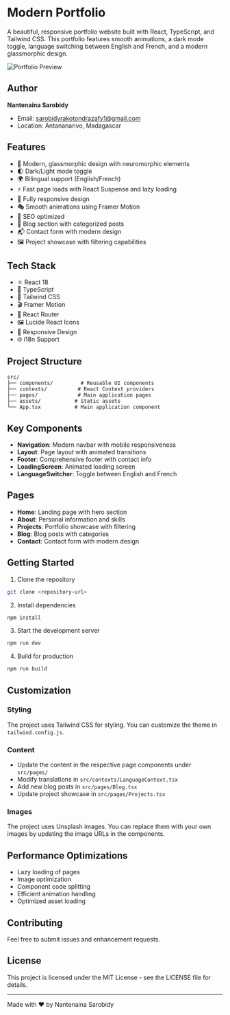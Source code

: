 # Modern Portfolio

A beautiful, responsive portfolio website built with React, TypeScript, and Tailwind CSS. This portfolio features smooth animations, a dark mode toggle, language switching between English and French, and a modern glassmorphic design.

![Portfolio Preview](https://images.unsplash.com/photo-1460925895917-afdab827c52f?auto=format&fit=crop&q=80)

## Author

**Nantenaina Sarobidy**
- Email: sarobidyrakotondrazafy1@gmail.com
- Location: Antananarivo, Madagascar

## Features

- 🎨 Modern, glassmorphic design with neuromorphic elements
- 🌓 Dark/Light mode toggle
- 🌍 Bilingual support (English/French)
- ⚡ Fast page loads with React Suspense and lazy loading
- 📱 Fully responsive design
- 🎭 Smooth animations using Framer Motion
- 🎯 SEO optimized
- 📝 Blog section with categorized posts
- 📬 Contact form with modern design
- 🖼️ Project showcase with filtering capabilities

## Tech Stack

- ⚛️ React 18
- 🔷 TypeScript
- 🎨 Tailwind CSS
- 🎬 Framer Motion
- 🔗 React Router
- 🖼️ Lucide React Icons
- 📱 Responsive Design
- 🌐 i18n Support

## Project Structure

```
src/
├── components/         # Reusable UI components
├── contexts/          # React Context providers
├── pages/             # Main application pages
├── assets/           # Static assets
└── App.tsx           # Main application component
```

## Key Components

- **Navigation**: Modern navbar with mobile responsiveness
- **Layout**: Page layout with animated transitions
- **Footer**: Comprehensive footer with contact info
- **LoadingScreen**: Animated loading screen
- **LanguageSwitcher**: Toggle between English and French

## Pages

- **Home**: Landing page with hero section
- **About**: Personal information and skills
- **Projects**: Portfolio showcase with filtering
- **Blog**: Blog posts with categories
- **Contact**: Contact form with modern design

## Getting Started

1. Clone the repository
```bash
git clone <repository-url>
```

2. Install dependencies
```bash
npm install
```

3. Start the development server
```bash
npm run dev
```

4. Build for production
```bash
npm run build
```

## Customization

### Styling
The project uses Tailwind CSS for styling. You can customize the theme in `tailwind.config.js`.

### Content
- Update the content in the respective page components under `src/pages/`
- Modify translations in `src/contexts/LanguageContext.tsx`
- Add new blog posts in `src/pages/Blog.tsx`
- Update project showcase in `src/pages/Projects.tsx`

### Images
The project uses Unsplash images. You can replace them with your own images by updating the image URLs in the components.

## Performance Optimizations

- Lazy loading of pages
- Image optimization
- Component code splitting
- Efficient animation handling
- Optimized asset loading

## Contributing

Feel free to submit issues and enhancement requests.

## License

This project is licensed under the MIT License - see the LICENSE file for details.

---

Made with ❤️ by Nantenaina Sarobidy